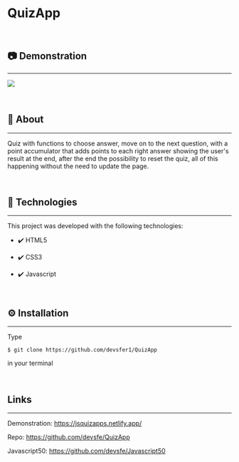 # QuizApp
<br>
<h2>📷 Demonstration</h2>
<hr>
<p>
    <img src="https://user-images.githubusercontent.com/58652794/104659409-545d7100-56a3-11eb-9c60-7a32af1ef69c.gif">

</p>
<br>
<h2>📖 About</h2>
<hr>
<p>Quiz with functions to choose answer, move on to the next question, with a point accumulator that adds points to each right answer showing the user's result at the end, after the end the possibility to reset the quiz, all of this happening without the need to update the page.</p>
<br>
<h2>🚀 Technologies</h2>
<hr>
<p>This project was developed with the following technologies:</p>
<ul>
    <li><p>✔️ HTML5</p></li>
    <li><p>✔️ CSS3</p></li>
    <li><p>✔️ Javascript</p></li>
</ul>
<br>
<h2>⚙️ Installation</h2>
<hr>
<p>Type <pre><code>$ git clone https://github.com/devsfer1/QuizApp</code></pre> in your terminal</p>
<br>
<h2>Links</h2>
<hr>
<p>Demonstration: <a href="https://jsquizapps.netlify.app/">https://jsquizapps.netlify.app/ </a></p>
<p>Repo: <a href="https://github.com/devsfe/QuizApp">https://github.com/devsfe/QuizApp </a></p>
<p>Javascript50: <a href="https://github.com/devsfe/Javascript50">https://github.com/devsfe/Javascript50 </a></p>


